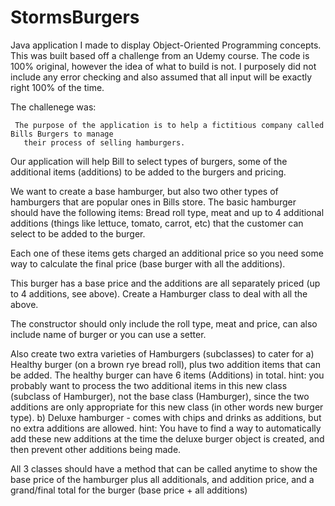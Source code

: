 # StormsBurgers
Java application I made to display Object-Oriented Programming concepts.  This was built based off a challenge from an Udemy course.  The code is 100% original, however the idea of what to build is not.  I purposely did not include any error checking and also assumed that all input will be exactly right 100% of the time.


The challenege was: 

	 The purpose of the application is to help a fictitious company called Bills Burgers to manage
       their process of selling hamburgers.
       
   Our application will help Bill to select types of burgers, some of the additional items (additions) to
      be added to the burgers and pricing.
      
   We want to create a base hamburger, but also two other types of hamburgers that are popular ones in Bills store.
   The basic hamburger should have the following items:
       Bread roll type, meat and up to 4 additional additions (things like lettuce, tomato, carrot, etc) that
       the customer can select to be added to the burger.
       
   Each one of these items gets charged an additional price so you need some way to calculate the final price (base burger with all the       additions).
   
   This burger has a base price and the additions are all separately priced (up to 4 additions, see above).
   Create a Hamburger class to deal with all the above.
   
   The constructor should only include the roll type, meat and price, can also include name of burger or you 
      can use a setter.
      
   Also create two extra varieties of Hamburgers (subclasses) to cater for 
      a) Healthy burger (on a brown rye bread roll), plus two addition items that can be added.
          The healthy burger can have 6 items (Additions) in total.
          hint:  you probably want to process the two additional items in this new class (subclass of Hamburger),
           not the base class (Hamburger), since the two additions are only appropriate for this new class
          (in other words new burger type).
      b) Deluxe hamburger - comes with chips and drinks as additions, but no extra additions are allowed.
          hint:  You have to find a way to automatically add these new additions at the time the deluxe burger
          object is created, and then prevent other additions being made.
   
   All 3 classes should have a method that can be called anytime to show the base price of the hamburger
      plus all additionals, and addition price, and a grand/final total for the
      burger (base price + all additions)
